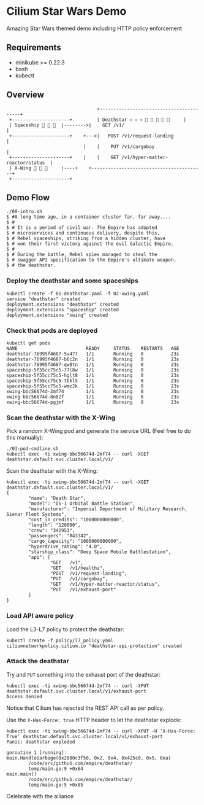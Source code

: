 
# Cilium Star Wars Demo

Amazing Star Wars themed demo including HTTP policy enforcement

## Requirements

- minikube >= 0.22.3
- bash
- kubectl

## Overview

                                     +-----------------------------------------+
     +---------------------+         | Deathstar 💀 💀 💀 📡 📡 📡 🙈 🙈     |
     | Spaceship 🚀 🚀 🚀  |-------->|    GET /v1/                            |
     +---------------------+    +--->|   POST /v1/request-landing              |
                                |    |    PUT /v1/cargobay                     |
     +---------------------+    |    |    GET /v1/hyper-matter-reactor/status  |
     | X-Wing 🚀 🚀 🚀     |----+    +-----------------------------------------+
     +---------------------+

## Demo Flow

    ./00-intro.sh
    $ #A long time ago, in a container cluster far, far away....
    $ # 
    $ # It is a period of civil war. The Empire has adopted
    $ # microservices and continuous delivery, despite this,
    $ # Rebel spaceships, striking from a hidden cluster, have
    $ # won their first victory against the evil Galactic Empire.
    $ # 
    $ # During the battle, Rebel spies managed to steal the
    $ # swagger API specification to the Empire's ultimate weapon,
    $ # the deathstar.

### Deploy the deathstar and some spaceships

    kubectl create -f 01-deathstar.yaml -f 02-xwing.yaml
    service "deathstar" created
    deployment.extensions "deathstar" created
    deployment.extensions "spaceship" created
    deployment.extensions "xwing" created

### Check that pods are deployed

    kubectl get pods
    NAME                         READY     STATUS    RESTARTS   AGE
    deathstar-76995f4687-5v477   1/1       Running   0          23s
    deathstar-76995f4687-b6c2n   1/1       Running   0          23s
    deathstar-76995f4687-qw8tn   1/1       Running   0          23s
    spaceship-5f55cc75c5-77l8w   1/1       Running   0          23s
    spaceship-5f55cc75c5-hglt8   1/1       Running   0          23s
    spaceship-5f55cc75c5-tbkl5   1/1       Running   0          23s
    spaceship-5f55cc75c5-wmz2k   1/1       Running   0          23s
    xwing-bbc56674d-2mf74        1/1       Running   0          23s
    xwing-bbc56674d-8n82f        1/1       Running   0          23s
    xwing-bbc56674d-pgjmf        1/1       Running   0          23s

### Scan the deathstar with the X-Wing

Pick a random X-Wing pod and generate the service URL (Feel free to do this
manually):

    ./03-pod-cmdline.sh
    kubectl exec -ti xwing-bbc56674d-2mf74 -- curl -XGET deathstar.default.svc.cluster.local/v1/

Scan the deathstar with the X-Wing:

    kubectl exec -ti xwing-bbc56674d-2mf74 -- curl -XGET deathstar.default.svc.cluster.local/v1/
    {
            "name": "Death Star",
            "model": "DS-1 Orbital Battle Station",
            "manufacturer": "Imperial Department of Military Research, Sienar Fleet Systems",
            "cost_in_credits": "1000000000000",
            "length": "120000",
            "crew": "342953",
            "passengers": "843342",
            "cargo_capacity": "1000000000000",
            "hyperdrive_rating": "4.0",
            "starship_class": "Deep Space Mobile Battlestation",
            "api": [
                    "GET   /v1",
                    "GET   /v1/healthz",
                    "POST  /v1/request-landing",
                    "PUT   /v1/cargobay",
                    "GET   /v1/hyper-matter-reactor/status",
                    "PUT   /v1/exhaust-port"
            ]
    }

### Load API aware policy

Load the L3-L7 policy to protect the deathstar:

    kubectl create -f policy/l7_policy.yaml
    ciliumnetworkpolicy.cilium.io "deathstar-api-protection" created

### Attack the deathstar

Try and `PUT` something into the exhaust port of the deathstar:

    kubectl exec -ti xwing-bbc56674d-2mf74 -- curl -XPUT deathstar.default.svc.cluster.local/v1/exhaust-port
    Access denied

Notice that Cilium has rejected the REST API call as per policy.

Use the `X-Has-Force: true` HTTP header to let the deathstar explode:

    kubectl exec -ti xwing-bbc56674d-2mf74 -- curl -XPUT -H 'X-Has-Force: True' deathstar.default.svc.cluster.local/v1/exhaust-port
    Panic: deathstar exploded

    goroutine 1 [running]:
    main.HandleGarbage(0x2080c3f50, 0x2, 0x4, 0x425c0, 0x5, 0xa)
            /code/src/github.com/empire/deathstar/
            temp/main.go:9 +0x64
    main.main()
            /code/src/github.com/empire/deathstar/
            temp/main.go:5 +0x85

Celebrate with the alliance
